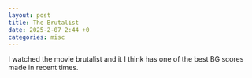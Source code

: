```yaml
---
layout: post
title: The Brutalist
date: 2025-2-07 2:44 +0
categories: misc
---
```



I watched the movie brutalist and it I think has one of the best BG scores made in recent times.